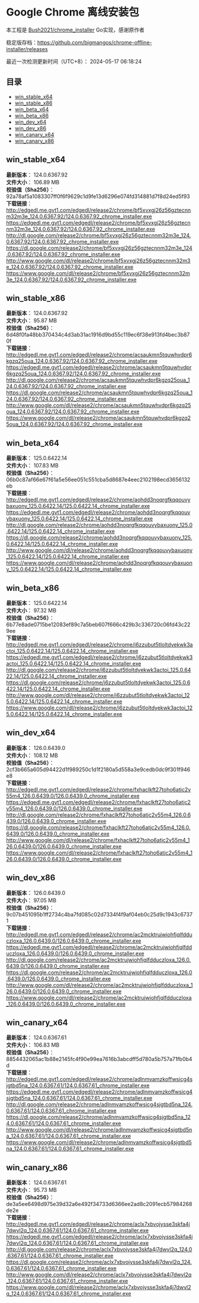 # Google Chrome 离线安装包
本工程是 [Bush2021/chrome_installer](https://github.com/Bush2021/chrome_installer) Go实现，感谢原作者

稳定版存档：<https://github.com/bigmangos/chrome-offline-installer/releases>

最近一次检测更新时间（UTC+8）：
2024-05-17 06:18:24

## 目录
* [win_stable_x64](https://github.com/bigmangos/chrome-offline-installer?tab=readme-ov-file#win_stable_x64)
* [win_stable_x86](https://github.com/bigmangos/chrome-offline-installer?tab=readme-ov-file#win_stable_x86)
* [win_beta_x64](https://github.com/bigmangos/chrome-offline-installer?tab=readme-ov-file#win_beta_x64)
* [win_beta_x86](https://github.com/bigmangos/chrome-offline-installer?tab=readme-ov-file#win_beta_x86)
* [win_dev_x64](https://github.com/bigmangos/chrome-offline-installer?tab=readme-ov-file#win_dev_x64)
* [win_dev_x86](https://github.com/bigmangos/chrome-offline-installer?tab=readme-ov-file#win_dev_x86)
* [win_canary_x64](https://github.com/bigmangos/chrome-offline-installer?tab=readme-ov-file#win_canary_x64)
* [win_canary_x86](https://github.com/bigmangos/chrome-offline-installer?tab=readme-ov-file#win_canary_x86)

## win_stable_x64
**最新版本**： 124.0.6367.92  
**文件大小**： 106.89 MB  
**校验值（Sha256）**： 92a78af5a1083307ff0f6f9629c1d9fe13d6296e074fd314881d7f8d24ed5f93  
**下载链接**：
http://edgedl.me.gvt1.com/edgedl/release2/chrome/bf5xvxgj26z56gztecnnm32m3e_124.0.6367.92/124.0.6367.92_chrome_installer.exe
https://edgedl.me.gvt1.com/edgedl/release2/chrome/bf5xvxgj26z56gztecnnm32m3e_124.0.6367.92/124.0.6367.92_chrome_installer.exe
http://dl.google.com/release2/chrome/bf5xvxgj26z56gztecnnm32m3e_124.0.6367.92/124.0.6367.92_chrome_installer.exe
https://dl.google.com/release2/chrome/bf5xvxgj26z56gztecnnm32m3e_124.0.6367.92/124.0.6367.92_chrome_installer.exe
http://www.google.com/dl/release2/chrome/bf5xvxgj26z56gztecnnm32m3e_124.0.6367.92/124.0.6367.92_chrome_installer.exe
https://www.google.com/dl/release2/chrome/bf5xvxgj26z56gztecnnm32m3e_124.0.6367.92/124.0.6367.92_chrome_installer.exe
## win_stable_x86
**最新版本**： 124.0.6367.92  
**文件大小**： 95.87 MB  
**校验值（Sha256）**： 6d48f0fa48bb370434c4d3ab31ac1916d9bd55c119ec6f38e913fd4bec3b870f  
**下载链接**：
http://edgedl.me.gvt1.com/edgedl/release2/chrome/acsaukmn5tquwhvdpr6kgzq25oua_124.0.6367.92/124.0.6367.92_chrome_installer.exe
https://edgedl.me.gvt1.com/edgedl/release2/chrome/acsaukmn5tquwhvdpr6kgzq25oua_124.0.6367.92/124.0.6367.92_chrome_installer.exe
http://dl.google.com/release2/chrome/acsaukmn5tquwhvdpr6kgzq25oua_124.0.6367.92/124.0.6367.92_chrome_installer.exe
https://dl.google.com/release2/chrome/acsaukmn5tquwhvdpr6kgzq25oua_124.0.6367.92/124.0.6367.92_chrome_installer.exe
http://www.google.com/dl/release2/chrome/acsaukmn5tquwhvdpr6kgzq25oua_124.0.6367.92/124.0.6367.92_chrome_installer.exe
https://www.google.com/dl/release2/chrome/acsaukmn5tquwhvdpr6kgzq25oua_124.0.6367.92/124.0.6367.92_chrome_installer.exe
## win_beta_x64
**最新版本**： 125.0.6422.14  
**文件大小**： 107.83 MB  
**校验值（Sha256）**： 06b0c87af66e67f61a5e56ee051c551cba5d8687e4eec2102198ecd3656132eb  
**下载链接**：
http://edgedl.me.gvt1.com/edgedl/release2/chrome/aohdd3noqrgfkqqouvybaxuony_125.0.6422.14/125.0.6422.14_chrome_installer.exe
https://edgedl.me.gvt1.com/edgedl/release2/chrome/aohdd3noqrgfkqqouvybaxuony_125.0.6422.14/125.0.6422.14_chrome_installer.exe
http://dl.google.com/release2/chrome/aohdd3noqrgfkqqouvybaxuony_125.0.6422.14/125.0.6422.14_chrome_installer.exe
https://dl.google.com/release2/chrome/aohdd3noqrgfkqqouvybaxuony_125.0.6422.14/125.0.6422.14_chrome_installer.exe
http://www.google.com/dl/release2/chrome/aohdd3noqrgfkqqouvybaxuony_125.0.6422.14/125.0.6422.14_chrome_installer.exe
https://www.google.com/dl/release2/chrome/aohdd3noqrgfkqqouvybaxuony_125.0.6422.14/125.0.6422.14_chrome_installer.exe
## win_beta_x86
**最新版本**： 125.0.6422.14  
**文件大小**： 97.32 MB  
**校验值（Sha256）**： 6b77e8ade0715be12083ef89c7a5beb607f666c429b3c336720c06fd43c229ee  
**下载链接**：
http://edgedl.me.gvt1.com/edgedl/release2/chrome/i6zzubut5tloltdyekwk3actoi_125.0.6422.14/125.0.6422.14_chrome_installer.exe
https://edgedl.me.gvt1.com/edgedl/release2/chrome/i6zzubut5tloltdyekwk3actoi_125.0.6422.14/125.0.6422.14_chrome_installer.exe
http://dl.google.com/release2/chrome/i6zzubut5tloltdyekwk3actoi_125.0.6422.14/125.0.6422.14_chrome_installer.exe
https://dl.google.com/release2/chrome/i6zzubut5tloltdyekwk3actoi_125.0.6422.14/125.0.6422.14_chrome_installer.exe
http://www.google.com/dl/release2/chrome/i6zzubut5tloltdyekwk3actoi_125.0.6422.14/125.0.6422.14_chrome_installer.exe
https://www.google.com/dl/release2/chrome/i6zzubut5tloltdyekwk3actoi_125.0.6422.14/125.0.6422.14_chrome_installer.exe
## win_dev_x64
**最新版本**： 126.0.6439.0  
**文件大小**： 108.12 MB  
**校验值（Sha256）**： 2cf3b665a605d94422d1f989250c1d1f2180a5d558a3e9cedb0dc9f301f946e8  
**下载链接**：
http://edgedl.me.gvt1.com/edgedl/release2/chrome/fxhaclkft27toho6atjc2v55m4_126.0.6439.0/126.0.6439.0_chrome_installer.exe
https://edgedl.me.gvt1.com/edgedl/release2/chrome/fxhaclkft27toho6atjc2v55m4_126.0.6439.0/126.0.6439.0_chrome_installer.exe
http://dl.google.com/release2/chrome/fxhaclkft27toho6atjc2v55m4_126.0.6439.0/126.0.6439.0_chrome_installer.exe
https://dl.google.com/release2/chrome/fxhaclkft27toho6atjc2v55m4_126.0.6439.0/126.0.6439.0_chrome_installer.exe
http://www.google.com/dl/release2/chrome/fxhaclkft27toho6atjc2v55m4_126.0.6439.0/126.0.6439.0_chrome_installer.exe
https://www.google.com/dl/release2/chrome/fxhaclkft27toho6atjc2v55m4_126.0.6439.0/126.0.6439.0_chrome_installer.exe
## win_dev_x86
**最新版本**： 126.0.6439.0  
**文件大小**： 97.05 MB  
**校验值（Sha256）**： 9c07b451095b1ff2734c4ba7fd085c02d7334f4f9af04eb0c25d9c1943c67371  
**下载链接**：
http://edgedl.me.gvt1.com/edgedl/release2/chrome/ac2mcktrujwiohfjqlfdduczloxa_126.0.6439.0/126.0.6439.0_chrome_installer.exe
https://edgedl.me.gvt1.com/edgedl/release2/chrome/ac2mcktrujwiohfjqlfdduczloxa_126.0.6439.0/126.0.6439.0_chrome_installer.exe
http://dl.google.com/release2/chrome/ac2mcktrujwiohfjqlfdduczloxa_126.0.6439.0/126.0.6439.0_chrome_installer.exe
https://dl.google.com/release2/chrome/ac2mcktrujwiohfjqlfdduczloxa_126.0.6439.0/126.0.6439.0_chrome_installer.exe
http://www.google.com/dl/release2/chrome/ac2mcktrujwiohfjqlfdduczloxa_126.0.6439.0/126.0.6439.0_chrome_installer.exe
https://www.google.com/dl/release2/chrome/ac2mcktrujwiohfjqlfdduczloxa_126.0.6439.0/126.0.6439.0_chrome_installer.exe
## win_canary_x64
**最新版本**： 124.0.6367.61  
**文件大小**： 106.83 MB  
**校验值（Sha256）**： 8854432065ac1b88e2145fc4f90e99ea7616b3abcdff5d780a5b757a71fb0b4d  
**下载链接**：
http://edgedl.me.gvt1.com/edgedl/release2/chrome/adlnmvamzkoffwsicg4sjgtbd5na_124.0.6367.61/124.0.6367.61_chrome_installer.exe
https://edgedl.me.gvt1.com/edgedl/release2/chrome/adlnmvamzkoffwsicg4sjgtbd5na_124.0.6367.61/124.0.6367.61_chrome_installer.exe
http://dl.google.com/release2/chrome/adlnmvamzkoffwsicg4sjgtbd5na_124.0.6367.61/124.0.6367.61_chrome_installer.exe
https://dl.google.com/release2/chrome/adlnmvamzkoffwsicg4sjgtbd5na_124.0.6367.61/124.0.6367.61_chrome_installer.exe
http://www.google.com/dl/release2/chrome/adlnmvamzkoffwsicg4sjgtbd5na_124.0.6367.61/124.0.6367.61_chrome_installer.exe
https://www.google.com/dl/release2/chrome/adlnmvamzkoffwsicg4sjgtbd5na_124.0.6367.61/124.0.6367.61_chrome_installer.exe
## win_canary_x86
**最新版本**： 124.0.6367.61  
**文件大小**： 95.73 MB  
**校验值（Sha256）**： de3a5ee6498d975e39d32a6e492f34733d6366ee2ad8c2091ecb57984268de2e  
**下载链接**：
http://edgedl.me.gvt1.com/edgedl/release2/chrome/aclx7xbvojysse3skfa4j7dwvl2q_124.0.6367.61/124.0.6367.61_chrome_installer.exe
https://edgedl.me.gvt1.com/edgedl/release2/chrome/aclx7xbvojysse3skfa4j7dwvl2q_124.0.6367.61/124.0.6367.61_chrome_installer.exe
http://dl.google.com/release2/chrome/aclx7xbvojysse3skfa4j7dwvl2q_124.0.6367.61/124.0.6367.61_chrome_installer.exe
https://dl.google.com/release2/chrome/aclx7xbvojysse3skfa4j7dwvl2q_124.0.6367.61/124.0.6367.61_chrome_installer.exe
http://www.google.com/dl/release2/chrome/aclx7xbvojysse3skfa4j7dwvl2q_124.0.6367.61/124.0.6367.61_chrome_installer.exe
https://www.google.com/dl/release2/chrome/aclx7xbvojysse3skfa4j7dwvl2q_124.0.6367.61/124.0.6367.61_chrome_installer.exe

